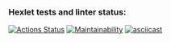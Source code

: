 ### Hexlet tests and linter status:
[![Actions Status](https://github.com/Ker0s1n/python-project-49/actions/workflows/hexlet-check.yml/badge.svg)](https://github.com/Ker0s1n/python-project-49/actions)
[![Maintainability](https://api.codeclimate.com/v1/badges/abe51cbaacce81afb970/maintainability)](https://codeclimate.com/github/Ker0s1n/python-project-49/maintainability)
[![asciicast](https://asciinema.org/a/FkyQcaUkUbrYl51R483wYTBlL.svg)](https://asciinema.org/a/FkyQcaUkUbrYl51R483wYTBlL)
